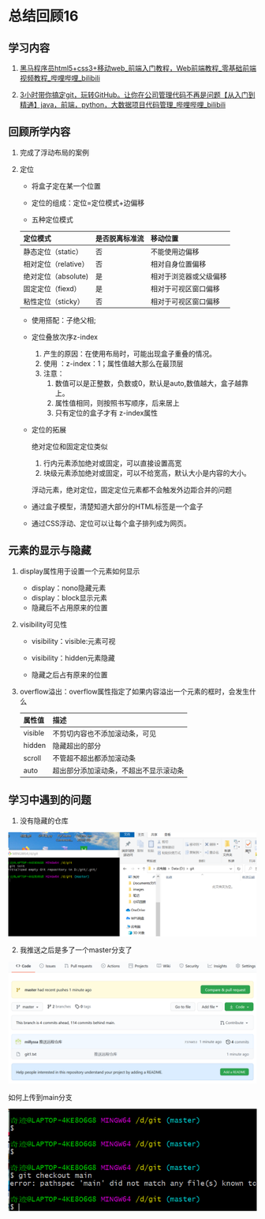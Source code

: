 # 总结回顾16

## 学习内容

1. [黑马程序员html5+css3+移动web_前端入门教程，Web前端教程_零基础前端视频教程_哔哩哔哩_bilibili](https://www.bilibili.com/video/BV1pE411q7FU?p=249)

2. [3小时带你搞定git，玩转GitHub。让你在公司管理代码不再是问题【从入门到精通】java，前端，python，大数据项目代码管理_哔哩哔哩_bilibili](https://www.bilibili.com/video/BV1T54y1H7Lo?p=13)

## 回顾所学内容

1. 完成了浮动布局的案例

2. 定位

   * 将盒子定在某一个位置

   * 定位的组成：定位=定位模式+边偏移
   * 五种定位模式

   | 定位模式             | 是否脱离标准流 | 移动位置               |
   | -------------------- | -------------- | ---------------------- |
   | 静态定位（static）   | 否             | 不能使用边偏移         |
   | 相对定位（relative） | 否             | 相对自身位置偏移       |
   | 绝对定位（absolute)  | 是             | 相对于浏览器或父级偏移 |
   | 固定定位（fiexd）    | 是             | 相对于可视区窗口偏移   |
   | 粘性定位（sticky）   | 否             | 相对于可视区窗口偏移   |

   * 使用搭配：子绝父相;
   * 定位叠放次序z-index
     1. 产生的原因：在使用布局时，可能出现盒子重叠的情况。
     2. 使用 ：z-index：1；属性值越大那么在最顶层
     3. 注意：
        1. 数值可以是正整数，负数或0，默认是auto,数值越大，盒子越靠上。
        2. 属性值相同，则按照书写顺序，后来居上
        3. 只有定位的盒子才有 z-index属性

   * 定位的拓展

     绝对定位和固定定位类似

     1. 行内元素添加绝对或固定，可以直接设置高宽
     2. 块级元素添加绝对或固定，可以不给宽高，默认大小是内容的大小。

     浮动元素，绝对定位，固定定位元素都不会触发外边距合并的问题

   * 通过盒子模型，清楚知道大部分的HTML标签是一个盒子
   * 通过CSS浮动、定位可以让每个盒子排列成为网页。

   

## 元素的显示与隐藏

1. display属性用于设置一个元素如何显示

   * display：nono隐藏元素
   * display：block显示元素
   * 隐藏后不占用原来的位置

2. visibility可见性

   * visibility：visible:元素可视

   * visibility：hidden元素隐藏
   * 隐藏之后占有原来的位置

3. overflow溢出：overflow属性指定了如果内容溢出一个元素的框时，会发生什么

   | 属性值  | 描述                                   |
   | ------- | -------------------------------------- |
   | visible | 不剪切内容也不添加滚动条，可见         |
   | hidden  | 隐藏超出的部分                         |
   | scroll  | 不管超不超出都添加滚动条               |
   | auto    | 超出部分添加滚动条，不超出不显示滚动条 |

## 学习中遇到的问题

1. 没有隐藏的仓库

![image-20210711180414473](image-20210711180414473.png)

2. 我推送之后是多了一个master分支了

![image-20210711195154086](image-20210711195154086.png)

如何上传到main分支

![image-20210711202954267](image-20210711202954267.png)

